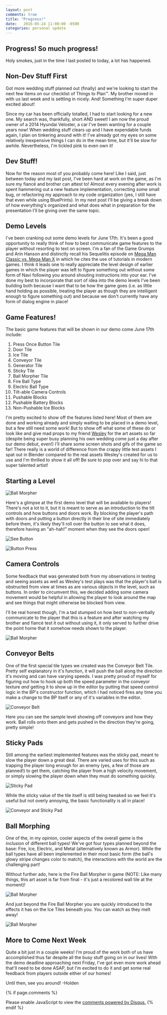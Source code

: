 ```yaml
---
layout: post
comments: true
title: "Progress!"
date:   2016-05-24 11:00:00 -0500
categories: personal update
---
```

Progress! So much progress!
---------------------------
Holy smokes, just in the time I last posted to today, a lot has happened.
 
Non-Dev Stuff First
-------------------
Got more wedding stuff planned out (finally) and we're looking to start the next few items on our checklist of Things
to Plan™. My brother moved in with us last week and is settling in nicely. And! Something I'm super duper excited about!

Since my car has been officially totalled, I had to start looking for a new one. My search was, thankfully, short AND sweet!
I am now the proud owner of a 2014 Hyundai Veloster, a car I've been wanting for a couple years now! When wedding stuff 
clears up and I have expendable funds again, I plan on tinkering around with it! I've already got my eyes on some relatively
inexpensive things I can do in the mean time, but it'll be slow for awhile. Nevertheless, I'm tickled pink to even own it!

Dev Stuff!
----------
Now for the reason most of you probably come here! Like I said, just between today and my last post, I've been hard at work
on the game, as I'm sure my fiancé and brother can attest to! Almost every evening after work is spent hammering out a
new feature implementation, correcting some small bug, or refactoring my approach to my code organization (yes, I still
have that even while using BluePrints). In my next post I'll be giving a break down of how everything's organized and
what does what in preparation for the presentation I'll be giving over the same topic.

Demo Levels
-----------
I've been cranking out some demo levels for June 17th. It's been a good opportunity to really think of how to best communicate
game features to the player without resorting to text on screen. I'm a fan of the Game Grumps and Arin Hanson and distinctly 
recall his Sequelitis episode on [Mega Man Classic vs. Mega Man X](https://www.youtube.com/watch?v=8FpigqfcvlM) in which 
he cites the use of tutorials in modern games. I think it leads one to really appreciate the level design of earlier games
in which the player was left to figure something out without some form of Navi following you around shouting instructions
into your ear. I've done my best to incorporate that sort of idea into the demo levels I've been building both because
I want that to be how the game goes (i.e. as little hand holding as possible, treating the player as though they are
intelligent enough to figure something out) and because we don't currently have any form of dialog engine in place!

Game Features!
--------------
The basic game features that will be shown in our demo come June 17th include:

1. Press Once Button Tile
2. Door Tile
3. Ice Tile
4. Conveyor Tile
5. Generator Tile
6. Sticky Tile
7. Ball Morpher Tile
8. Fire Ball Type
9. Electric Ball Type
10. Tilt-able Camera Controls
11. Pushable Blocks
12. Pushable Battery Blocks
13. Non-Pushable Ice Blocks

I'm pretty excited to show off the features listed here! Most of them are done and working already and simply waiting
to be placed in a demo level, but a few still need some work! But to show off what some of these do or look like and 
give mad props to my friend [Wesley](http://wesleypaquettedesigns.com/) for the art assets so far (despite being super
busy planning his own wedding come just a day after our demo debut, even!) I'll share some screen shots and gifs of
the game so far! There really is a world of difference from the crappy little test assets I spat out in Blender compared
to the real assets Wesley's created for us to use and I'm thrilled to show it all off! Be sure to pop over and say hi to
that super talented artist!

Starting a Level
----------------

![Ball Morpher](../../../../../../images/2016_06_09/gameStart.jpg)

Here's a glimpse at the first demo level that will be available to players! There's not a lot to it, but it is meant to
serve as an introduction to the tilt controls and how buttons and doors work. By blocking the player's path with doors
and putting a button directly in their line of site immediately before them, it's likely they'll roll over the button
to see what it does, therefore having an "ah-hah!" moment when they see the doors open!

![See Button](../../../../../../images/2016_06_09/seeButton.png)

![Button Press](../../../../../../images/2016_06_09/buttonPress.png)

Camera Controls
---------------
Some feedback that was generated both from my observations in testing and seeing assets as well as Wesley's test plays was
that the player's ball is obstructed from view at times as are various objects in the level, such as buttons. In order to
circumvent this, we decided adding some camera movement would be helpful in allowing the player to look around the map
and see things that might otherwise be blocked from view. 

I'll be real honest though, I'm a tad stumped on how best to non-verbally communicate to the player that this is a feature
and after watching my brother and fiancé test it out without using it, it only served to further drive the point home that
it somehow needs shown to the player.

![Ball Morpher](../../../../../../images/2016_06_09/cameraMovement.gif)

Conveyor Belts
--------------
One of the first special tile types we created was the Conveyor Belt Tile. Pretty self explanatory in it's function, it 
will push the ball along the direction it's moving and can have varying speeds. I was pretty proud of myself for figuring 
out how to hook up both the speed parameter in the conveyor texture *and* getting it to show up in the editor by putting 
that speed control logic in the BP's constructor function, which I had noticed fires any time you make a change to the BP
itself or any of it's variables in the editor. 

![Conveyor Belt](../../../../../../images/2016_06_09/conveyors.gif)

Here you can see the sample level showing off conveyors and how they work. Ball rolls onto them and gets pushed in the 
direction they're going, pretty simple!

Sticky Pads
-----------
Still among the earliest implemented features was the sticky pad, meant to slow the player down a great deal. There are
varied uses for this such as trapping the player long enough for an enemy (yes, a few of those are planned!) to get them,
catching the player from a high velocity movement, or simply slowing the player down when they must do something quickly.

![Sticky Pad](../../../../../../images/2016_06_09/stickyPad.gif)

While the sticky value of the tile itself is still being tweaked so we feel it's useful but not overly annoying, the basic
functionality is all in place!

![Conveyor and Sticky Pad](../../../../../../images/2016_06_09/conveyorAndSticky.gif)

Ball Morphing
-------------
One of the, in my opinion, cooler aspects of the overall game is the inclusion of different ball types! We've got four
types planned beyond the base: Fire, Ice, Electric, and Metal (alternatively known as Armor). While the ball types
have all been implemented in their most basic form (the ball's glowy stripe changes color to match), the interactions with
the world are the challenging part! 

Without further ado, here is the Fire Ball Morpher in game (NOTE: Like many things, this art asset is far from final - it's 
just a recolored wall tile at the moment)!

![Ball Morpher](../../../../../../images/2016_06_09/ballMorpher.png)

And just beyond the Fire Ball Morpher you are quickly introduced to the effects it has on the Ice Tiles beneath you. You
can watch as they melt away!

![Ball Morpher](../../../../../../images/2016_06_09/fireMeltingIce.png)

More to Come Next Week
----------------------
Quite a bit just in a couple weeks! I'm proud of the work both of us have accomplished thus far despite all the busy stuff
going on in our lives! With the demo deadline approaching next Friday, I've got even more work ahead that'll need to be done
ASAP, but I'm excited to do it and get some real feedback from players outside either of our homes!

Until then, see you around!
-Holden

{% if page.comments %}
<div id="disqus_thread"></div>
<script>
/**
* RECOMMENDED CONFIGURATION VARIABLES: EDIT AND UNCOMMENT THE SECTION BELOW TO INSERT DYNAMIC VALUES FROM YOUR PLATFORM OR CMS.
* LEARN WHY DEFINING THESE VARIABLES IS IMPORTANT: https://disqus.com/admin/universalcode/#configuration-variables
*/
/*
var disqus_config = function () {
this.page.url = PAGE_URL; // Replace PAGE_URL with your page's canonical URL variable
this.page.identifier = PAGE_IDENTIFIER; // Replace PAGE_IDENTIFIER with your page's unique identifier variable
};
*/
(function() { // DON'T EDIT BELOW THIS LINE
var d = document, s = d.createElement('script');

s.src = '//acrylicorner.disqus.com/embed.js';

s.setAttribute('data-timestamp', +new Date());
(d.head || d.body).appendChild(s);
})();
</script>
<noscript>Please enable JavaScript to view the <a href="https://disqus.com/?ref_noscript" rel="nofollow">comments powered by Disqus.</a></noscript>
{% endif %}